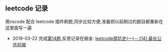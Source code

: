## leetcode 记录
用vscode 配合 leetcode 插件刷题,同步比较方便,准备把以前刷过的题目都重新在这里面写一遍

* 2019-03-22 完成[第14题](14.最长公共前缀.js),反思记录在掘金:
[leetcode爬坑史(一)-- [14] 最长公共前缀](https://juejin.im/post/5c9488ffe51d4553300d220f)